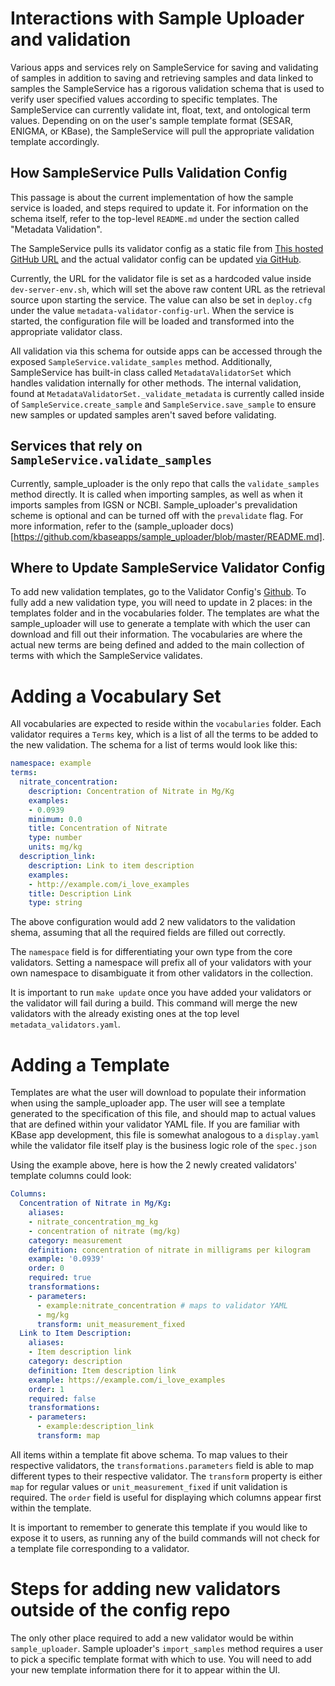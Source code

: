 # Interactions with Sample Uploader and validation

Various apps and services rely on SampleService for saving and validating of samples in addition to saving and retrieving samples and data linked to samples the SampleService has a rigorous validation schema that is used to verify user specified values according to specific templates. The SampleService can currently validate int, float, text, and ontological term values. Depending on on the user's sample template format (SESAR, ENIGMA, or KBase), the SampleService will pull the appropriate validation template accordingly.

## How SampleService Pulls Validation Config

This passage is about the current implementation of how the sample service is loaded, and steps required to update it. For information on the schema itself, refer to the top-level `README.md` under the section called "Metadata Validation".

The SampleService pulls its validator config as a static file from [This hosted GitHub URL]("https://raw.githubusercontent.com/kbase/sample_service_validator_config/master/metadata_validation.yml") and the actual validator config can be updated [via GitHub](https://github.com/kbase/sample_service_validator_config).

Currently, the URL for the validator file is set as a hardcoded value inside `dev-server-env.sh`, which will set the above raw content URL as the retrieval source upon starting the service. The value can also be set in `deploy.cfg` under the value `metadata-validator-config-url`. When the service is started, the configuration file will be loaded and transformed into the appropriate validator class.

All validation via this schema for outside apps can be accessed through the exposed `SampleService.validate_samples` method. Additionally, SampleService has built-in class called `MetadataValidatorSet` which handles validation internally for other methods. The internal validation, found at `MetadataValidatorSet._validate_metadata` is currently called inside of `SampleService.create_sample` and `SampleService.save_sample` to ensure new samples or updated samples aren't saved before validating.

## Services that rely on `SampleService.validate_samples`

Currently, sample_uploader is the only repo that calls the `validate_samples` method directly. It is called when importing samples, as well as when it imports samples from IGSN or NCBI. Sample_uploader's prevalidation scheme is optional and can be turned off with the `prevalidate` flag. For more information, refer to the (sample_uploader docs)[https://github.com/kbaseapps/sample_uploader/blob/master/README.md].

## Where to Update SampleService Validator Config

To add new validation templates, go to the Validator Config's [Github](https://github.com/kbase/sample_service_validator_config). To fully add a new validation type, you will need to update in 2 places: in the templates folder and in the vocabularies folder. The templates are what the sample_uploader will use to generate a template with which the user can download and fill out their information. The vocabularies are where the actual new terms are being defined and added to the main collection of terms with which the SampleService validates.

# Adding a Vocabulary Set

All vocabularies are expected to reside within the `vocabularies` folder. Each validator requires a `Terms` key, which is a list of all the terms to be added to the new validation. The schema for a list of terms would look like this:

```yaml
namespace: example
terms:
  nitrate_concentration:
    description: Concentration of Nitrate in Mg/Kg
    examples:
    - 0.0939
    minimum: 0.0
    title: Concentration of Nitrate
    type: number
    units: mg/kg
  description_link:
    description: Link to item description
    examples:
    - http://example.com/i_love_examples
    title: Description Link
    type: string
```

The above configuration would add 2 new validators to the validation shema, assuming that all the required fields are filled out correctly. 

The `namespace` field is for differentiating your own type from the core validators. Setting a namespace will prefix all of your validators with your own namespace to disambiguate it from other validators in the collection.

It is important to run `make update` once you have added your validators or the validator will fail during a build. This command will merge the new validators with the already existing ones at the top level `metadata_validators.yaml`.

# Adding a Template

Templates are what the user will download to populate their information when using the sample_uploader app. The user will see a template generated to the specification of this file, and should map to actual values that are defined within your validator YAML file. If you are familiar with KBase app development, this file is somewhat analogous to a `display.yaml` while the validator file itself play is the business logic role of the `spec.json`

Using the example above, here is how the 2 newly created validators' template columns could look:

```yaml
Columns:
  Concentration of Nitrate in Mg/Kg:
    aliases:
    - nitrate_concentration_mg_kg
    - concentration of nitrate (mg/kg)
    category: measurement
    definition: concentration of nitrate in milligrams per kilogram
    example: '0.0939'
    order: 0
    required: true
    transformations:
    - parameters:
      - example:nitrate_concentration # maps to validator YAML
      - mg/kg
      transform: unit_measurement_fixed
  Link to Item Description:
    aliases:
    - Item description link
    category: description
    definition: Item description link
    example: https://example.com/i_love_examples
    order: 1
    required: false
    transformations:
    - parameters:
      - example:description_link
      transform: map
```

All items within a template fit above schema. To map values to their respective validators, the `transformations.parameters` field is able to map different types to their respective validator. The `transform` property is either `map` for regular values or `unit_measurement_fixed` if unit validation is required. The `order` field is useful for displaying which columns appear first within the template.

It is important to remember to generate this template if you would like to expose it to users, as running any of the build commands will not check for a template file corresponding to a validator.

# Steps for adding new validators outside of the config repo

The only other place required to add a new validator would be within `sample_uploader`. Sample uploader's `import_samples` method requires a user to pick a specific template format with which to use. You will need to add your new template information there for it to appear within the UI.